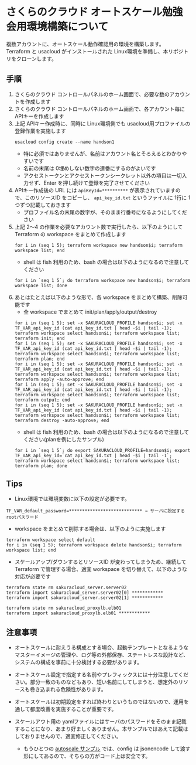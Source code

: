 # さくらのクラウド オートスケール勉強会用環境構築について

複数アカウントに、オートスケール動作確認用の環境を構築します。  
Terraform と usacloud がインストールされた Linux環境を準備し、本リポジトリをクローンします。  

## 手順

1. さくらのクラウド コントロールパネルのホーム画面で、必要な数のアカウントを作成します
1. さくらのクラウド コントロールパネルのホーム画面で、各アカウント毎に APIキーを作成します
1. 上記 APIキー作成時に、同時に Linux環境側でも usacloud用プロファイルの登録作業を実施します  
    ```
    usacloud config create --name handson1
    ```
    * 特に必須ではありませんが、名前はアカウント名とそろえるとわかりやすいです
    * 名前の末尾は 0埋めしない数字の連番にするのがよいです
    * アクセストークンとアクセストークンシークレット以外の項目は一切入力せず、Enter を押し続けて登録を完了させてください
1. APIキー作成後の URL には `apiKeyId=**********` が表示されていますので、このリソースID をコピーし、 `api_key_id.txt` というファイルに 1行に 1つずつ記載しておきます
   * プロファイル名の末尾の数字が、そのまま行番号になるようにしてください 
1. 上記 2～4 の作業を必要なアカウント数で実行したら、以下のようにして Terraform の workspace をまとめて作成します  
    ```fish
    for i in (seq 1 5); terraform workspace new handson$i; terraform workspace list; end
    ```
    * shell は fish 利用のため、bash の場合は以下のようになるので注意してください
    ```shell
    for i in `seq 1 5`; do terraform workspace new handson$i; terraform workspace list; done
    ```
1. あとはたとえば以下のような形で、各 workspace をまとめて構築、削除可能です
    * 全 workspace でまとめて init/plan/apply/output/destroy
    ```fish
    for i in (seq 1 5); set -x SAKURACLOUD_PROFILE handson$i; set -x TF_VAR_api_key_id (cat api_key_id.txt | head -$i | tail -1); terraform workspace select handson$i; terraform workspace list; terraform init; end
    for i in (seq 1 5); set -x SAKURACLOUD_PROFILE handson$i; set -x TF_VAR_api_key_id (cat api_key_id.txt | head -$i | tail -1); terraform workspace select handson$i; terraform workspace list; terraform plan; end
    for i in (seq 1 5); set -x SAKURACLOUD_PROFILE handson$i; set -x TF_VAR_api_key_id (cat api_key_id.txt | head -$i | tail -1); terraform workspace select handson$i; terraform workspace list; terraform apply -auto-approve; end
    for i in (seq 1 5); set -x SAKURACLOUD_PROFILE handson$i; set -x TF_VAR_api_key_id (cat api_key_id.txt | head -$i | tail -1); terraform workspace select handson$i; terraform workspace list; terraform output; end
    for i in (seq 1 5); set -x SAKURACLOUD_PROFILE handson$i; set -x TF_VAR_api_key_id (cat api_key_id.txt | head -$i | tail -1); terraform workspace select handson$i; terraform workspace list; terraform destroy -auto-approve; end
    ```
    * shell は fish 利用のため、bash の場合は以下のようになるので注意してください(planを例にしたサンプル)
    ```shell
    for i in `seq 1 5`; do export SAKURACLOUD_PROFILE=handson$i; export TF_VAR_api_key_id=`cat api_key_id.txt | head -$i | tail -1`; terraform workspace select handson$i; terraform workspace list; terraform plan; done
    ```

## Tips 

* Linux環境では環境変数に以下の設定が必要です。

```
TF_VAR_default_password=**************************** → サーバに設定する rootパスワード
```

* workspace をまとめて削除する場合は、以下のように実施します

```fish
terraform workspace select default
for i in (seq 1 5); terraform workspace delete handson$i; terraform workspace list; end
```

* スケールアップ/ダウンするとリソースID が変わってしまうため、継続して Terraform で管理する場合、適宜 workspace を切り替えて、以下のような対応が必要です

```
terraform state rm sakuracloud_server.server02
terraform import sakuracloud_server.server02[0] ************
terraform import sakuracloud_server.server02[1] ************

terraform state rm sakuracloud_proxylb.elb01
terraform import sakuracloud_proxylb.elb01 ************
```

## 注意事項
* オートスケールに耐えうる構成とする場合、起動テンプレートとなるようなマスターイメージの管理や、ログ等の外部保存、ステートレスな設計など、システムの構成を事前に十分検討する必要があります。  

* オートスケール設定で指定する名前やプレフィックスには十分注意してください。部分一致のものなどもあり、短い名前にしてしまうと、想定外のリソースも巻き込まれる危険性があります。

* オートスケールは初期設定をすれば終わりというものではないので、運用を通して都度改善を実施することが重要です。

* スケールアウト用の yamlファイルにはサーバのパスワードをそのまま記載することになり、あまり好ましくありません。本サンプルではあえて記載はしておりませんので、適宜修正してください。
  * もうひとつの [autoscale サンプル](https://github.com/shztki/sakura_sample/blob/main/autoscale/autoscale.tf) では、config は jsonencode して渡す形にしてあるので、そちらの方がコード上は安全です。


